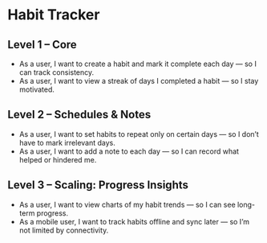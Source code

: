 # Habit Tracker

## Level 1 – Core
- As a user, I want to create a habit and mark it complete each day — so I can track consistency.
- As a user, I want to view a streak of days I completed a habit — so I stay motivated.

## Level 2 – Schedules & Notes
- As a user, I want to set habits to repeat only on certain days — so I don’t have to mark irrelevant days.
- As a user, I want to add a note to each day — so I can record what helped or hindered me.

## Level 3 – Scaling: Progress Insights
- As a user, I want to view charts of my habit trends — so I can see long-term progress.
- As a mobile user, I want to track habits offline and sync later — so I’m not limited by connectivity.
